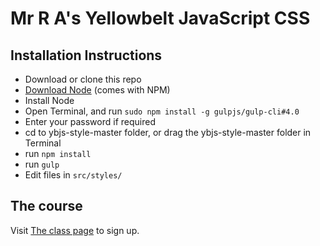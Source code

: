 # Mr R A's Yellowbelt JavaScript CSS

## Installation Instructions
- Download or clone this repo
- [Download Node](https://nodejs.org) (comes with NPM)
- Install Node
- Open Terminal, and run `sudo npm install -g gulpjs/gulp-cli#4.0`
- Enter your password if required
- cd to ybjs-style-master folder, or drag the ybjs-style-master folder in Terminal
- run `npm install`
- run `gulp`
- Edit files in `src/styles/`

## The course
Visit [The class page](http://mrra.co/yellowbelt-js) to sign up.

